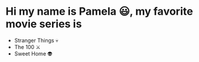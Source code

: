 # Hi my name is Pamela 😃, my favorite movie series is 
- Stranger Things 💀
- The 100 ⚔️
- Sweet Home 👽

